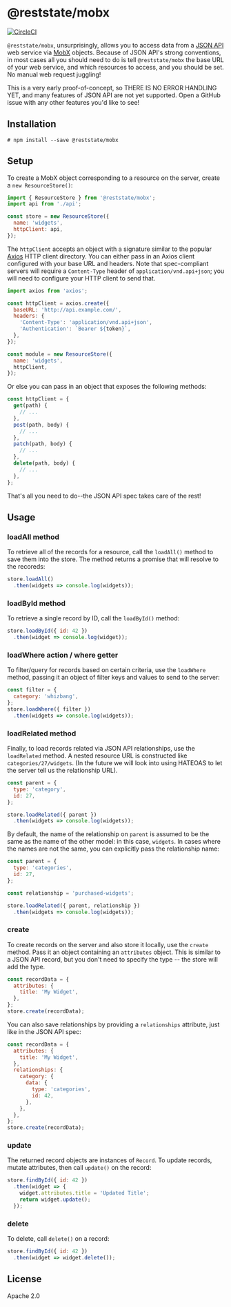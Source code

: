 # @reststate/mobx

[![CircleCI](https://circleci.com/gh/reststate/reststate-mobx.svg?style=svg)](https://circleci.com/gh/reststate/reststate-mobx)

`@reststate/mobx`, unsurprisingly, allows you to access data from a [JSON API](http://jsonapi.org/) web service via [MobX](https://mobx.js.org/) objects. Because of JSON API's strong conventions, in most cases all you should need to do is tell `@reststate/mobx` the base URL of your web service, and which resources to access, and you should be set. No manual web request juggling!

This is a very early proof-of-concept, so THERE IS NO ERROR HANDLING YET, and many features of JSON API are not yet supported. Open a GitHub issue with any other features you'd like to see!

## Installation

```
# npm install --save @reststate/mobx
```

## Setup

To create a MobX object corresponding to a resource on the server, create a `new ResourceStore()`:

```javascript
import { ResourceStore } from '@reststate/mobx';
import api from './api';

const store = new ResourceStore({
  name: 'widgets',
  httpClient: api,
});
```

The `httpClient` accepts an object with a signature similar to the popular [Axios](https://github.com/axios/axios) HTTP client directory. You can either pass in an Axios client configured with your base URL and headers. Note that spec-compliant servers will require a `Content-Type` header of `application/vnd.api+json`; you will need to configure your HTTP client to send that.

```javascript
import axios from 'axios';

const httpClient = axios.create({
  baseURL: 'http://api.example.com/',
  headers: {
    'Content-Type': 'application/vnd.api+json',
    'Authentication': `Bearer ${token}`,
  },
});

const module = new ResourceStore({
  name: 'widgets',
  httpClient,
});
```

Or else you can pass in an object that exposes the following methods:

```javascript
const httpClient = {
  get(path) {
    // ...
  },
  post(path, body) {
    // ...
  },
  patch(path, body) {
    // ...
  },
  delete(path, body) {
    // ...
  },
};
```

That's all you need to do--the JSON API spec takes care of the rest!

## Usage

### loadAll method

To retrieve all of the records for a resource, call the `loadAll()` method to save them into the store. The method returns a promise that will resolve to the recoreds:

```javascript
store.loadAll()
  .then(widgets => console.log(widgets));
```

### loadById method

To retrieve a single record by ID, call the `loadById()` method:

```javascript
store.loadById({ id: 42 })
  .then(widget => console.log(widget));
```

### loadWhere action / where getter

To filter/query for records based on certain criteria, use the `loadWhere` method, passing it an object of filter keys and values to send to the server:

```js
const filter = {
  category: 'whizbang',
};
store.loadWhere({ filter })
  .then(widgets => console.log(widgets));
```

### loadRelated method

Finally, to load records related via JSON API relationships, use the `loadRelated` method. A nested resource URL is constructed like `categories/27/widgets`. (In the future we will look into using HATEOAS to let the server tell us the relationship URL).

```javascript
const parent = {
  type: 'category',
  id: 27,
};

store.loadRelated({ parent })
  .then(widgets => console.log(widgets));
```

By default, the name of the relationship on `parent` is assumed to be the same as the name of the other model: in this case, `widgets`. In cases where the names are not the same, you can explicitly pass the relationship name:

```js
const parent = {
  type: 'categories',
  id: 27,
};

const relationship = 'purchased-widgets';

store.loadRelated({ parent, relationship })
  .then(widgets => console.log(widgets));
```

### create

To create records on the server and also store it locally, use the `create` method. Pass it an object containing an `attributes` object. This is similar to a JSON API record, but you don't need to specify the type -- the store will add the type.

```javascript
const recordData = {
  attributes: {
    title: 'My Widget',
  },
};
store.create(recordData);
```

You can also save relationships by providing a `relationships` attribute, just like in the JSON API spec:

```javascript
const recordData = {
  attributes: {
    title: 'My Widget',
  },
  relationships: {
    category: {
      data: {
        type: 'categories',
        id: 42,
      },
    },
  },
};
store.create(recordData);
```

### update

The returned record objects are instances of `Record`. To update records, mutate attributes, then call `update()` on the record:

```javascript
store.findById({ id: 42 })
  .then(widget => {
    widget.attributes.title = 'Updated Title';
    return widget.update();
  });
```

### delete

To delete, call `delete()` on a record:

```javascript
store.findById({ id: 42 })
  .then(widget => widget.delete());
```

## License

Apache 2.0
